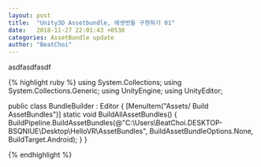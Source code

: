 ```yaml
---
layout: post
title:  "Unity3D Assetbundle, 에셋번들 구현하기 01"
date:   2018-11-27 22:01:43 +0530
categories: AssetBundle update
author: "BeatChoi"
---
```

asdfasdfasdf

{% highlight ruby %}
using System.Collections;
using System.Collections.Generic;
using UnityEngine;
using UnityEditor;

public class BundleBuilder : Editor {
    [MenuItem("Assets/ Build AssetBundles")]
    static void BuildAllAssetBundles()
    {
        BuildPipeline.BuildAssetBundles(@"C:\Users\BeatChoi.DESKTOP-BSQNIUE\Desktop\HelloVR\AssetBundles", BuildAssetBundleOptions.None, BuildTarget.Android);
    }
}

{% endhighlight %}
